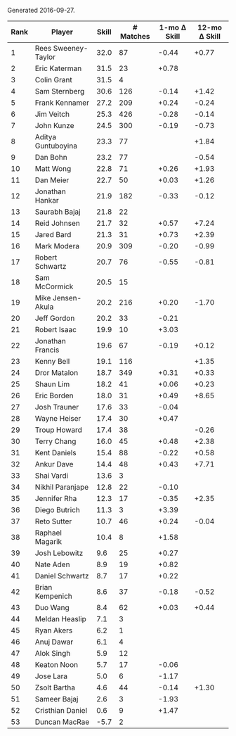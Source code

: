 Generated 2016-09-27.

| Rank | Player              | Skill | # Matches | 1-mo Δ Skill | 12-mo Δ Skill |
|------|---------------------|-------|-----------|--------------|---------------|
|    1 | Rees Sweeney-Taylor |  32.0 |        87 |        -0.44 |         +0.77 |
|    2 | Eric Katerman       |  31.5 |        23 |        +0.78 |               |
|    3 | Colin Grant         |  31.5 |         4 |              |               |
|    4 | Sam Sternberg       |  30.6 |       126 |        -0.14 |         +1.42 |
|    5 | Frank Kennamer      |  27.2 |       209 |        +0.24 |         -0.24 |
|    6 | Jim Veitch          |  25.3 |       426 |        -0.28 |         -0.14 |
|    7 | John Kunze          |  24.5 |       300 |        -0.19 |         -0.73 |
|    8 | Aditya Guntuboyina  |  23.3 |        77 |              |         +1.84 |
|    9 | Dan Bohn            |  23.2 |        77 |              |         -0.54 |
|   10 | Matt Wong           |  22.8 |        71 |        +0.26 |         +1.93 |
|   11 | Dan Meier           |  22.7 |        50 |        +0.03 |         +1.26 |
|   12 | Jonathan Hankar     |  21.9 |       182 |        -0.33 |         -0.12 |
|   13 | Saurabh Bajaj       |  21.8 |        22 |              |               |
|   14 | Reid Johnsen        |  21.7 |        32 |        +0.57 |         +7.24 |
|   15 | Jared Bard          |  21.3 |        31 |        +0.73 |         +2.39 |
|   16 | Mark Modera         |  20.9 |       309 |        -0.20 |         -0.99 |
|   17 | Robert Schwartz     |  20.7 |        76 |        -0.55 |         -0.81 |
|   18 | Sam McCormick       |  20.5 |        15 |              |               |
|   19 | Mike Jensen-Akula   |  20.2 |       216 |        +0.20 |         -1.70 |
|   20 | Jeff Gordon         |  20.2 |        33 |        -0.21 |               |
|   21 | Robert Isaac        |  19.9 |        10 |        +3.03 |               |
|   22 | Jonathan Francis    |  19.6 |        67 |        -0.19 |         +0.12 |
|   23 | Kenny Bell          |  19.1 |       116 |              |         +1.35 |
|   24 | Dror Matalon        |  18.7 |       349 |        +0.31 |         +0.33 |
|   25 | Shaun Lim           |  18.2 |        41 |        +0.06 |         +0.23 |
|   26 | Eric Borden         |  18.0 |        31 |        +0.49 |         +8.65 |
|   27 | Josh Trauner        |  17.6 |        33 |        -0.04 |               |
|   28 | Wayne Heiser        |  17.4 |        30 |        +0.47 |               |
|   29 | Troup Howard        |  17.4 |        38 |              |         -0.26 |
|   30 | Terry Chang         |  16.0 |        45 |        +0.48 |         +2.38 |
|   31 | Kent Daniels        |  15.4 |        88 |        -0.22 |         +0.58 |
|   32 | Ankur Dave          |  14.4 |        48 |        +0.43 |         +7.71 |
|   33 | Shai Vardi          |  13.6 |         3 |              |               |
|   34 | Nikhil Paranjape    |  12.8 |        22 |        -0.10 |               |
|   35 | Jennifer Rha        |  12.3 |        17 |        -0.35 |         +2.35 |
|   36 | Diego Butrich       |  11.3 |         3 |        +3.39 |               |
|   37 | Reto Sutter         |  10.7 |        46 |        +0.24 |         -0.04 |
|   38 | Raphael Magarik     |  10.4 |         8 |        +1.58 |               |
|   39 | Josh Lebowitz       |   9.6 |        25 |        +0.27 |               |
|   40 | Nate Aden           |   8.9 |        19 |        +0.82 |               |
|   41 | Daniel Schwartz     |   8.7 |        17 |        +0.22 |               |
|   42 | Brian Kempenich     |   8.6 |        37 |        -0.18 |         -0.52 |
|   43 | Duo Wang            |   8.4 |        62 |        +0.03 |         +0.44 |
|   44 | Meldan Heaslip      |   7.1 |         3 |              |               |
|   45 | Ryan Akers          |   6.2 |         1 |              |               |
|   46 | Anuj Dawar          |   6.1 |         4 |              |               |
|   47 | Alok Singh          |   5.9 |        12 |              |               |
|   48 | Keaton Noon         |   5.7 |        17 |        -0.06 |               |
|   49 | Jose Lara           |   5.0 |         6 |        -1.17 |               |
|   50 | Zsolt Bartha        |   4.6 |        44 |        -0.14 |         +1.30 |
|   51 | Sameer Bajaj        |   2.6 |         3 |        -1.93 |               |
|   52 | Cristhian Daniel    |   0.6 |         9 |        +1.47 |               |
|   53 | Duncan MacRae       |  -5.7 |         2 |              |               |